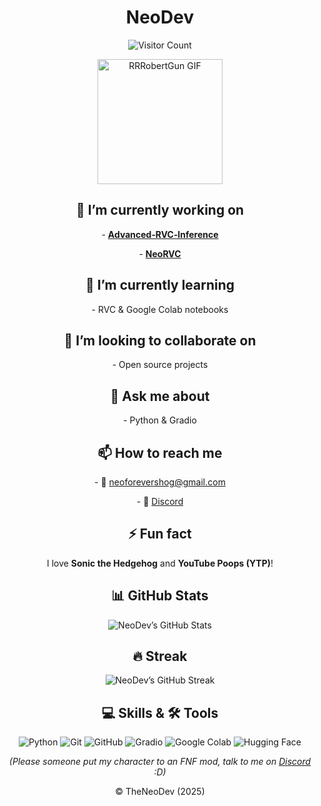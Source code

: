 <!-- README.md -->

<h1 align="center">NeoDev</h1>

<p align="center">
  <img src="https://komarev.com/ghpvc/?username=TheNeodev&label=Visitor&color=FF0000&style=flat" alt="Visitor Count" />
</p>

<div align="center">
  <img src="https://static.wikia.nocookie.net/fridaynightfunking/images/f/f6/RRRobertGun.gif/revision/latest?cb=20240623081331" alt="RRRobertGun GIF" width="200"/>
</div>

<div align="center">
  <h2>🔭 I’m currently working on</h2>
  <p>- <b><a href="https://github.com/ArkanDash/Advanced-RVC-Inference">Advanced‑RVC‑Inference</a></b></p>
  <p>- <b><a href="https://github.com/TheNeodev/NeoRVC">NeoRVC</a></b></p>

  <h2>🌱 I’m currently learning</h2>
  <p>- RVC & Google Colab notebooks</p>

  <h2>👯 I’m looking to collaborate on</h2>
  <p>- Open source projects</p>

  <h2>💬 Ask me about</h2>
  <p>- Python & Gradio</p>

  <h2>📫 How to reach me</h2>
  <p>- 📧 <a href="mailto:neoforevershog@gmail.com">neoforevershog@gmail.com</a></p>
  <p>- 💬 <a href="https://discord.com/users/1314204512814235689">Discord</a></p>

  <h2>⚡ Fun fact</h2>
  <p>I love <b>Sonic the Hedgehog</b> and <b>YouTube Poops (YTP)</b>!</p>
</div>

<div align="center">
  <h2>📊 GitHub Stats</h2>
  <img src="https://github-readme-stats.vercel.app/api?username=TheNeoDev&show_icons=true&count_private=true&include_all_commits=false&custom_title=NeoDev's%20GitHub%20Stats&title_color=FFD700&text_color=DAA520&icon_color=FFA500&bg_color=FFFFFF" alt="NeoDev’s GitHub Stats" />
</div>

<div align="center">
  <h2>🔥 Streak</h2>
  <img src="https://github-readme-streak-stats.herokuapp.com/?user=TheNeoDev&currStreakNum=FFFF00&sideNums=FFFF00&currStreakLabel=FFFFFF&sideLabels=FFFFFF&background=00000000&border=FFFFFF" alt="NeoDev’s GitHub Streak" />
</div>

<div align="center">
  <h2>💻 Skills & 🛠 Tools</h2>
  <p>
    <img src="https://img.shields.io/badge/Python-3776AB?style=for-the-badge&logo=python&logoColor=white" alt="Python" />
    <img src="https://img.shields.io/badge/Git-F05032?style=for-the-badge&logo=git&logoColor=white" alt="Git" />
    <img src="https://img.shields.io/badge/GitHub-181717?style=for-the-badge&logo=github&logoColor=white" alt="GitHub" />
    <img src="https://img.shields.io/badge/Gradio-db9618?style=for-the-badge&logo=gradio&logoColor=white" alt="Gradio" />
    <img src="https://img.shields.io/badge/Google_Colab-F9AB00?style=for-the-badge&logo=googlecolab&logoColor=blue" alt="Google Colab" />
    <img src="https://img.shields.io/badge/Hugging_Face-FF9900?style=for-the-badge&logo=huggingface&logoColor=white" alt="Hugging Face" />
  </p>
</div>

<div align="center">
  <p><i>(Please someone put my character to an FNF mod, talk to me on <a href="https://discord.com/users/1314204512814235689">Discord</a> :D)</i></p>
</div>

<p align="center">© TheNeoDev (2025)</p>
